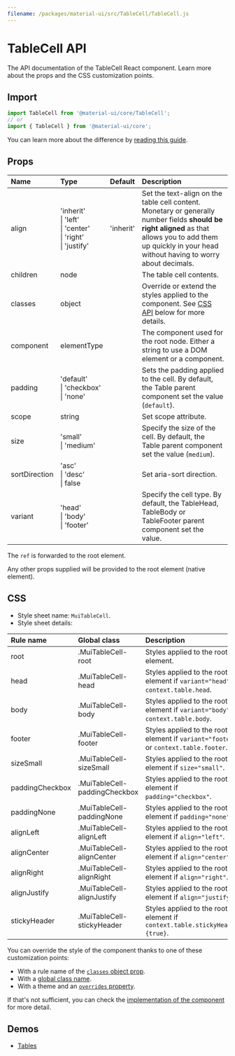 ```yaml
---
filename: /packages/material-ui/src/TableCell/TableCell.js
---
```


<!--- This documentation is automatically generated, do not try to edit it. -->

# TableCell API

<p class="description">The API documentation of the TableCell React component. Learn more about the props and the CSS customization points.</p>

## Import

```js
import TableCell from '@material-ui/core/TableCell';
// or
import { TableCell } from '@material-ui/core';
```

You can learn more about the difference by [reading this guide](/guides/minimizing-bundle-size/).



## Props

| Name | Type | Default | Description |
|:-----|:-----|:--------|:------------|
| <span class="prop-name">align</span> | <span class="prop-type">'inherit'<br>&#124;&nbsp;'left'<br>&#124;&nbsp;'center'<br>&#124;&nbsp;'right'<br>&#124;&nbsp;'justify'</span> | <span class="prop-default">'inherit'</span> | Set the text-align on the table cell content.<br>Monetary or generally number fields **should be right aligned** as that allows you to add them up quickly in your head without having to worry about decimals. |
| <span class="prop-name">children</span> | <span class="prop-type">node</span> |  | The table cell contents. |
| <span class="prop-name">classes</span> | <span class="prop-type">object</span> |  | Override or extend the styles applied to the component. See [CSS API](#css) below for more details. |
| <span class="prop-name">component</span> | <span class="prop-type">elementType</span> |  | The component used for the root node. Either a string to use a DOM element or a component. |
| <span class="prop-name">padding</span> | <span class="prop-type">'default'<br>&#124;&nbsp;'checkbox'<br>&#124;&nbsp;'none'</span> |  | Sets the padding applied to the cell. By default, the Table parent component set the value (`default`). |
| <span class="prop-name">scope</span> | <span class="prop-type">string</span> |  | Set scope attribute. |
| <span class="prop-name">size</span> | <span class="prop-type">'small'<br>&#124;&nbsp;'medium'</span> |  | Specify the size of the cell. By default, the Table parent component set the value (`medium`). |
| <span class="prop-name">sortDirection</span> | <span class="prop-type">'asc'<br>&#124;&nbsp;'desc'<br>&#124;&nbsp;false</span> |  | Set aria-sort direction. |
| <span class="prop-name">variant</span> | <span class="prop-type">'head'<br>&#124;&nbsp;'body'<br>&#124;&nbsp;'footer'</span> |  | Specify the cell type. By default, the TableHead, TableBody or TableFooter parent component set the value. |

The `ref` is forwarded to the root element.

Any other props supplied will be provided to the root element (native element).

## CSS

- Style sheet name: `MuiTableCell`.
- Style sheet details:

| Rule name | Global class | Description |
|:-----|:-------------|:------------|
| <span class="prop-name">root</span> | <span class="prop-name">.MuiTableCell-root</span> | Styles applied to the root element.
| <span class="prop-name">head</span> | <span class="prop-name">.MuiTableCell-head</span> | Styles applied to the root element if `variant="head"` or `context.table.head`.
| <span class="prop-name">body</span> | <span class="prop-name">.MuiTableCell-body</span> | Styles applied to the root element if `variant="body"` or `context.table.body`.
| <span class="prop-name">footer</span> | <span class="prop-name">.MuiTableCell-footer</span> | Styles applied to the root element if `variant="footer"` or `context.table.footer`.
| <span class="prop-name">sizeSmall</span> | <span class="prop-name">.MuiTableCell-sizeSmall</span> | Styles applied to the root element if `size="small"`.
| <span class="prop-name">paddingCheckbox</span> | <span class="prop-name">.MuiTableCell-paddingCheckbox</span> | Styles applied to the root element if `padding="checkbox"`.
| <span class="prop-name">paddingNone</span> | <span class="prop-name">.MuiTableCell-paddingNone</span> | Styles applied to the root element if `padding="none"`.
| <span class="prop-name">alignLeft</span> | <span class="prop-name">.MuiTableCell-alignLeft</span> | Styles applied to the root element if `align="left"`.
| <span class="prop-name">alignCenter</span> | <span class="prop-name">.MuiTableCell-alignCenter</span> | Styles applied to the root element if `align="center"`.
| <span class="prop-name">alignRight</span> | <span class="prop-name">.MuiTableCell-alignRight</span> | Styles applied to the root element if `align="right"`.
| <span class="prop-name">alignJustify</span> | <span class="prop-name">.MuiTableCell-alignJustify</span> | Styles applied to the root element if `align="justify"`.
| <span class="prop-name">stickyHeader</span> | <span class="prop-name">.MuiTableCell-stickyHeader</span> | Styles applied to the root element if `context.table.stickyHeader={true}`.

You can override the style of the component thanks to one of these customization points:

- With a rule name of the [`classes` object prop](/customization/components/#overriding-styles-with-classes).
- With a [global class name](/customization/components/#overriding-styles-with-global-class-names).
- With a theme and an [`overrides` property](/customization/globals/#css).

If that's not sufficient, you can check the [implementation of the component](https://github.com/mui-org/material-ui/blob/master/packages/material-ui/src/TableCell/TableCell.js) for more detail.

## Demos

- [Tables](/components/tables/)

